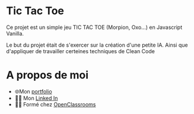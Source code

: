 # Tic Tac Toe

Ce projet est un simple jeu TIC TAC TOE (Morpion, Oxo...) en Javascript Vanilla. 

Le but du projet était de s'exercer sur la création d'une petite IA.
Ainsi que d'appliquer de travailler certeines techniques de Clean Code

# A propos de moi
- :globe_with_meridians:Mon [portfolio](http://nathanhtml.fr/)
- :man_office_worker: Mon [Linked In](https://fr.linkedin.com/in/nathanaltomare)
- :man_student: Formé chez [OpenClassrooms](https://openclassrooms.com/fr/)
